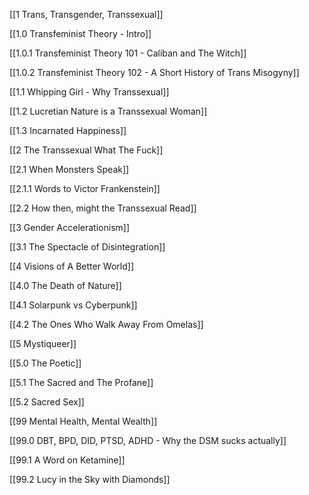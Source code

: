 [[1 Trans, Transgender, Transsexual]]

[[1.0 Transfeminist Theory - Intro]]

[[1.0.1 Transfeminist Theory 101 - Caliban and The Witch]]

[[1.0.2 Transfeminist Theory 102 - A Short History of Trans Misogyny]]

[[1.1 Whipping Girl - Why Transsexual]]

[[1.2 Lucretian Nature is a Transsexual Woman]]

[[1.3 Incarnated Happiness]]


[[2 The Transsexual What The Fuck]]

[[2.1 When Monsters Speak]]

[[2.1.1 Words to Victor Frankenstein]]

[[2.2 How then, might the Transsexual Read]]


[[3 Gender Accelerationism]]

[[3.1 The Spectacle of Disintegration]]


[[4 Visions of A Better World]]

[[4.0 The Death of Nature]]

[[4.1 Solarpunk vs Cyberpunk]]

[[4.2 The Ones Who Walk Away From Omelas]]


[[5 Mystiqueer]]

[[5.0 The Poetic]]

[[5.1 The Sacred and The Profane]]

[[5.2 Sacred Sex]]


[[99 Mental Health, Mental Wealth]]

[[99.0 DBT, BPD, DID, PTSD, ADHD - Why the DSM sucks actually]]

[[99.1 A Word on Ketamine]]

[[99.2 Lucy in the Sky with Diamonds]]

